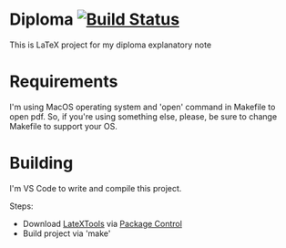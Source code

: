 # Diploma [![Build Status](https://travis-ci.com/galadopter/Diploma.svg?branch=master)](https://travis-ci.com/galadopter/Diploma)
This is LaTeX project for my diploma explanatory note

# Requirements

I'm using MacOS operating system and 'open' command in Makefile to open pdf. So, if you're using something else, please, be sure to change Makefile to support your OS.

# Building

I'm VS Code to write and compile this project.

Steps:
 - Download [LateXTools](https://packagecontrol.io/packages/LaTeXTools) via [Package Control](https://packagecontrol.io/)
 - Build project via 'make'
